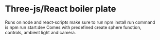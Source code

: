 # Three-js/React boiler plate
Runs on node and react-scripts
make sure to run npm install
run command is npm run start:dev
Comes with predefined create sphere function, controls, ambient light and camera.